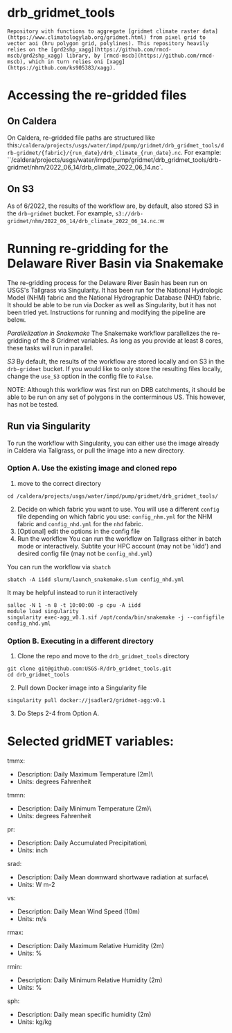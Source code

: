 # drb_gridmet_tools

	Repository with functions to aggregate [gridmet climate raster data](https://www.climatologylab.org/gridmet.html) from pixel grid to vector aoi (hru polygon grid, polylines). This repository heavily relies on the [grd2shp_xagg](https://github.com/rmcd-mscb/grd2shp_xagg) library, by [rmcd-mscb](https://github.com/rmcd-mscb), which in turn relies oni [xagg](https://github.com/ks905383/xagg).

# Accessing the re-gridded files
## On Caldera
On Caldera, re-gridded file paths are structured like this:`/caldera/projects/usgs/water/impd/pump/gridmet/drb_gridmet_tools/drb-gridmet/{fabric}/{run_date}/drb_climate_{run_date}.nc`. For example: ``/caldera/projects/usgs/water/impd/pump/gridmet/drb_gridmet_tools/drb-gridmet/nhm/2022_06_14/drb_climate_2022_06_14.nc`.

## On S3
As of 6/2022, the results of the workflow are, by default, also stored S3 in the `drb-gridmet` bucket. For example, `s3://drb-gridmet/nhm/2022_06_14/drb_climate_2022_06_14.nc`.:w

# Running re-gridding for the Delaware River Basin via Snakemake 
The re-gridding process for the Delaware River Basin has been run on USGS's Tallgrass via Singularity. It has been run for the National Hydrologic Model (NHM) fabric and the National Hydrographic Database (NHD) fabric. It should be able to be run via Docker as well as Singularity, but it has not been tried yet. Instructions for running and modifying the pipeline are below.

_Parallelization in Snakemake_
The Snakemake workflow parallelizes the re-gridding of the 8 Gridmet variables. As long as you provide at least 8 cores, these tasks will run in parallel.

_S3_
By default, the results of the workflow are stored locally and on S3 in the `drb-gridmet` bucket. If you would like to only store the resulting files locally, change the `use_S3` option in the config file to `False`.

NOTE: Although this workflow was first run on DRB catchments, it should be able to be run on any set of polygons in the conterminous US. This however, has not be tested.

## Run via Singularity
To run the workflow with Singularity, you can either use the image already in Caldera via Tallgrass, or pull the image into a new directory.

### Option A. Use the existing image and cloned repo
1. move to the correct directory

```
cd /caldera/projects/usgs/water/impd/pump/gridmet/drb_gridmet_tools/
```

2. Decide on which fabric you want to use. You will use a different `config` file depending on which fabric you use: `config_nhm.yml` for the NHM fabric and `config_nhd.yml` for the `nhd` fabric.
3. [Optional] edit the options in the config file 
4. Run the workflow
You can run the workflow on Tallgrass either in batch mode or interactively. Subtite your HPC account (may not be 'iidd') and desired config file (may not be `config_nhd.yml`)

You can run the workflow via `sbatch` 
```
sbatch -A iidd slurm/launch_snakemake.slum config_nhd.yml
```
It may be helpful instead to run it interactively

```
salloc -N 1 -n 8 -t 10:00:00 -p cpu -A iidd
module load singularity
singularity exec-agg_v0.1.sif /opt/conda/bin/snakemake -j --configfile config_nhd.yml 
```

### Option B. Executing in a different directory 
1. Clone the repo and move to the `drb_gridmet_tools` directory
```
git clone git@github.com:USGS-R/drb_gridmet_tools.git
cd drb_gridmet_tools
```
2. Pull down Docker image into a Singularity file
```
singularity pull docker://jsadler2/gridmet-agg:v0.1
```
3. Do Steps 2-4 from Option A.


# Selected gridMET variables: 

tmmx:
* Description: Daily Maximum Temperature (2m)\
* Units: degrees Fahrenheit

tmmn: 
* Description: Daily Minimum Temperature (2m)\
* Units: degrees Fahrenheit
       
pr: 
* Description: Daily Accumulated Precipitation\
* Units: inch

srad: 
* Description: Daily Mean downward shortwave radiation at surface\
* Units: W m-2
      
vs:
* Description: Daily Mean Wind Speed (10m) 
* Units: m/s

rmax:
* Description: Daily Maximum Relative Humidity (2m) 
* Units: %
      
rmin:
* Description: Daily Minimum Relative Humidity (2m) 
* Units: %

sph:
* Description: Daily mean specific humidity (2m)
* Units: kg/kg



